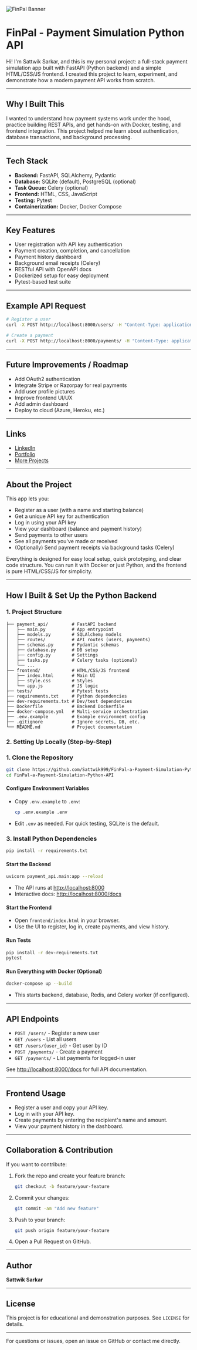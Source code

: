 ![FinPal Banner](banner.png)


# FinPal - Payment Simulation Python API

Hi! I'm Sattwik Sarkar, and this is my personal project: a full-stack payment simulation app built with FastAPI (Python backend) and a simple HTML/CSS/JS frontend. I created this project to learn, experiment, and demonstrate how a modern payment API works from scratch.

---

## Why I Built This
I wanted to understand how payment systems work under the hood, practice building REST APIs, and get hands-on with Docker, testing, and frontend integration. This project helped me learn about authentication, database transactions, and background processing.

---

## Tech Stack
- **Backend:** FastAPI, SQLAlchemy, Pydantic
- **Database:** SQLite (default), PostgreSQL (optional)
- **Task Queue:** Celery (optional)
- **Frontend:** HTML, CSS, JavaScript
- **Testing:** Pytest
- **Containerization:** Docker, Docker Compose

---

## Key Features
- User registration with API key authentication
- Payment creation, completion, and cancellation
- Payment history dashboard
- Background email receipts (Celery)
- RESTful API with OpenAPI docs
- Dockerized setup for easy deployment
- Pytest-based test suite

---

## Example API Request
```bash
# Register a user
curl -X POST http://localhost:8000/users/ -H "Content-Type: application/json" -d '{"name": "Alice", "balance": 100}'

# Create a payment
curl -X POST http://localhost:8000/payments/ -H "Content-Type: application/json" -H "x-api-key: <your_api_key>" -d '{"payer_id": 1, "payee_id": 2, "amount": 10, "currency": "USD"}'
```

---

## Future Improvements / Roadmap
- Add OAuth2 authentication
- Integrate Stripe or Razorpay for real payments
- Add user profile pictures
- Improve frontend UI/UX
- Add admin dashboard
- Deploy to cloud (Azure, Heroku, etc.)

---

## Links
- [LinkedIn](www.linkedin.com/in/sattwik-sarkar999)
- [Portfolio](https://sattwiksarkar.me)
- [More Projects](https://github.com/Sattwik999)

---

## About the Project

This app lets you:
- Register as a user (with a name and starting balance)
- Get a unique API key for authentication
- Log in using your API key
- View your dashboard (balance and payment history)
- Send payments to other users
- See all payments you've made or received
- (Optionally) Send payment receipts via background tasks (Celery)

Everything is designed for easy local setup, quick prototyping, and clear code structure. You can run it with Docker or just Python, and the frontend is pure HTML/CSS/JS for simplicity.

---

## How I Built & Set Up the Python Backend

### 1. Project Structure

```
├── payment_api/         # FastAPI backend
│   ├── main.py          # App entrypoint
│   ├── models.py        # SQLAlchemy models
│   ├── routes/          # API routes (users, payments)
│   ├── schemas.py       # Pydantic schemas
│   ├── database.py      # DB setup
│   ├── config.py        # Settings
│   ├── tasks.py         # Celery tasks (optional)
│   └── ...
├── frontend/            # HTML/CSS/JS frontend
│   ├── index.html       # Main UI
│   ├── style.css        # Styles
│   └── app.js           # JS logic
├── tests/               # Pytest tests
├── requirements.txt     # Python dependencies
├── dev-requirements.txt # Dev/test dependencies
├── Dockerfile           # Backend Dockerfile
├── docker-compose.yml   # Multi-service orchestration
├── .env.example         # Example environment config
├── .gitignore           # Ignore secrets, DB, etc.
└── README.md            # Project documentation
```

### 2. Setting Up Locally (Step-by-Step)

### 1. Clone the Repository
```sh
git clone https://github.com/Sattwik999/FinPal-a-Payment-Simulation-Python-API.git
cd FinPal-a-Payment-Simulation-Python-API
```

#### Configure Environment Variables
- Copy `.env.example` to `.env`:
  ```sh
  cp .env.example .env
  ```
- Edit `.env` as needed. For quick testing, SQLite is the default.

### 3. Install Python Dependencies
```sh
pip install -r requirements.txt
```

#### Start the Backend
```sh
uvicorn payment_api.main:app --reload
```
- The API runs at [http://localhost:8000](http://localhost:8000)
- Interactive docs: [http://localhost:8000/docs](http://localhost:8000/docs)

#### Start the Frontend
- Open `frontend/index.html` in your browser.
- Use the UI to register, log in, create payments, and view history.

#### Run Tests
```sh
pip install -r dev-requirements.txt
pytest
```

#### Run Everything with Docker (Optional)
```sh
docker-compose up --build
```
- This starts backend, database, Redis, and Celery worker (if configured).

---

## API Endpoints

- `POST /users/` - Register a new user
- `GET /users` - List all users
- `GET /users/{user_id}` - Get user by ID
- `POST /payments/` - Create a payment
- `GET /payments/` - List payments for logged-in user

See [http://localhost:8000/docs](http://localhost:8000/docs) for full API documentation.

---

## Frontend Usage
- Register a user and copy your API key.
- Log in with your API key.
- Create payments by entering the recipient's name and amount.
- View your payment history in the dashboard.

---

## Collaboration & Contribution

If you want to contribute:
1. Fork the repo and create your feature branch:
   ```sh
   git checkout -b feature/your-feature
   ```
2. Commit your changes:
   ```sh
   git commit -am "Add new feature"
   ```
3. Push to your branch:
   ```sh
   git push origin feature/your-feature
   ```
4. Open a Pull Request on GitHub.



---

## Author
**Sattwik Sarkar**

---

## License
This project is for educational and demonstration purposes. See `LICENSE` for details.

---

For questions or issues, open an issue on GitHub or contact me directly.
